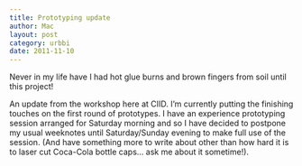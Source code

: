 ```yaml
---
title: Prototyping update
author: Mac
layout: post
category: urbbi
date: 2011-11-10
---
```


Never in my life have I had hot glue burns and brown fingers from soil until this project!

An update from the workshop here at CIID. I&#8217;m currently putting the finishing touches on the first round of prototypes. I have an experience prototyping session arranged for Saturday morning and so I have decided to postpone my usual weeknotes until Saturday/Sunday evening to make full use of the session. (And have something more to write about other than how hard it is to laser cut Coca-Cola bottle caps&#8230; ask me about it sometime!).